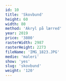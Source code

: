 ```yaml
---
id: 10
title: 'Skovbund'
height: 60
width: 80
method: 'Akryl på lærred'
year: 2019
price: '3800'
rasterWidth: 2987
rasterHeight: 2273
fileName: 'IMG_1823.JPG'
medie: 'maleri'
show: 'yes'
slug: 'skovbund'
weight: '120'
---
```

